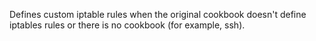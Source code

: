 Defines custom iptable rules when the original cookbook doesn't define iptables
rules or there is no cookbook (for example, ssh).
